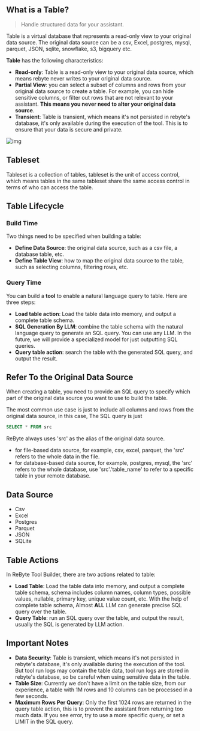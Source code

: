 ## What is a Table?

> Handle structured data for your assistant.

Table is a virtual database that represents a read-only view to your original data source. The original data source can be a csv, Excel, postgres, mysql, parquet, JSON, sqlite, snowflake, s3, bigquery etc.

**Table** has the following characteristics:
* **Read-only**: Table is a read-only view to your original data source, which means rebyte never writes to your original data source.
* **Partial View**: you can select a subset of columns and rows from your original data source to create a table. For example, you can hide sensitive columns, or filter out rows that are not relevant to your assistant. **This means you never need to alter your original data source**.
* **Transient**: Table is transient, which means it's not persisted in rebyte's database, it's only available during the execution of the tool. This is to ensure that your data is secure and private.


![img](https://res.cloudinary.com/dfjwtidnh/image/upload/v1721429500/table-overview_dawz0l.png)


## Tableset
Tableset is a collection of tables, tableset is the unit of access control, which means tables in the same tableset share the same access control in terms of who can access the table.

## Table Lifecycle

### Build Time
Two things need to be specified when building a table:

* **Define Data Source**: the original data source, such as a csv file, a database table, etc.
* **Define Table View**: how to map the original data source to the table, such as selecting columns, filtering rows, etc.

### Query Time
You can build a **tool** to enable a natural language query to table. Here are three steps:
* **Load table action**: Load the table data into memory, and output a complete table schema. 
* **SQL Generation By LLM**: combine the table schema with the natural language query to generate an SQL query. You can use any LLM. In the future, we will provide a specialized model for just outputting SQL queries. 
* **Query table action**: search the table with the generated SQL query, and output the result.
   
## Refer To the Original Data Source
When creating a table, you need to provide an SQL query to specify which part of the original data source you want to use to build the table. 

The most common use case is just to include all columns and rows from the original data source, in this case, The SQL query is just 
```sql
SELECT * FROM src
```
ReByte always uses 'src' as the alias of the original data source.
* for file-based data source, for example, csv, excel, parquet, the 'src' refers to the whole data in the file.
* for database-based data source, for example, postgres, mysql, the 'src' refers to the whole database, use 'src'.'table_name' to refer to a specific table in your remote database.
   
## Data Source
* Csv
* Excel
* Postgres
* Parquet
* JSON
* SQLite

## Table Actions

In ReByte Tool Builder, there are two actions related to table:
* **Load Table**: Load the table data into memory, and output a complete table schema, schema includes column names, column types, possible values, nullable, primary key, unique value count, etc. With the help of complete table schema, Almost **ALL** LLM can generate precise SQL query over the table.
* **Query Table**: run an SQL query over the table, and output the result, usually the SQL is generated by LLM action.

## Important Notes
* **Data Security**: Table is transient, which means it's not persisted in rebyte's database, it's only available during the execution of the tool. But tool run logs may contain the table data, tool run logs are stored in rebyte's database, so be careful when using sensitive data in the table. 
* **Table Size**: Currently we don't have a limit on the table size, from our experience, a table with 1M rows and 10 columns can be processed in a few seconds.
* **Maximum Rows Per Query**: Only the first 1024 rows are returned in the query table action, this is to prevent the assistant from returning too much data. If you see error, try to use a more specific query, or set a LIMIT in the SQL query. 